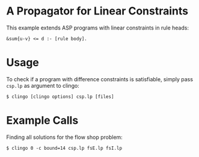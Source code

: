 # A Propagator for Linear Constraints

This example extends ASP programs with linear constraints in rule heads:

    &sum{u-v} <= d :- [rule body].

# Usage

To check if a program with difference constraints is satisfiable, simply pass
`csp.lp` as argument to clingo:

    $ clingo [clingo options] csp.lp [files]

# Example Calls

Finding all solutions for the flow shop problem:

    $ clingo 0 -c bound=14 csp.lp fsE.lp fsI.lp


